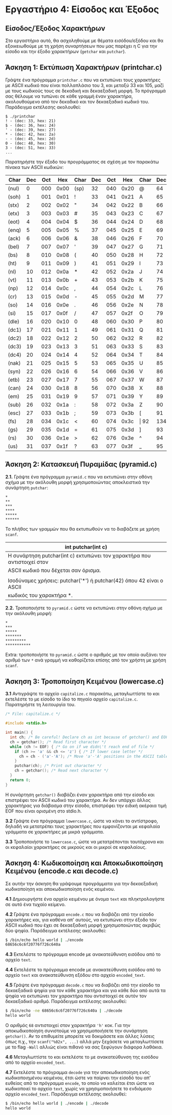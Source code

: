 # Εργαστήριο 4: Είσοδος και Έξοδος

## Είσοδος/Έξοδος Χαρακτήρων

Στο εργαστήριο αυτό, θα ασχοληθούμε με θέματα εισόδου/εξόδου και θα
εξοικειωθούμε με τη χρήση συναρτήσεων που μας παρέχει η C για την είσοδο
και την έξοδο χαρακτήρων (`getchar` και `putchar`).

## Άσκηση 1: Εκτύπωση Χαρακτήρων (printchar.c)

Γράψτε ένα πρόγραμμα `printchar.c` που να εκτυπώνει τους χαρακτήρες
με ASCII κωδικό που είναι πολλαπλάσιο του 3, και μεταξύ 33 και 105, μαζί
με τους κωδικούς τους σε δεκαδική και δεκαεξαδική μορφή. Το πρόγραμμά σας
θέλουμε να τυπώνει σε κάθε γραμμή έναν χαρακτήρα, ακολουθούμενο από τον
δεκαδικό και τον δεκαεξαδικό κωδικό του. Παράδειγμα εκτέλεσης ακολουθεί:

```
$ ./printchar
! - (dec: 33, hex: 21)
$ - (dec: 36, hex: 24)
' - (dec: 39, hex: 27)
* - (dec: 42, hex: 2a)
- - (dec: 45, hex: 2d)
0 - (dec: 48, hex: 30)
3 - (dec: 51, hex: 33)
...
```

Παρατηρήστε την έξοδο του προγράμματος σε σχέση με τον παρακάτω πίνακα των ASCII κωδικών:

| Char | Dec | Oct | Hex | Char | Dec | Oct | Hex | Char | Dec | Oct | Hex | Char | Dec | Oct | Hex |
| --- | --- | --- | --- | --- | --- | --- | --- | --- | --- | --- | --- | --- | --- | --- | --- |
| (nul) |  0 | 000 | 0x00 | (sp) | 32 | 040 | 0x20 | @ | 64 | 100 | 0x40 | \`  | 96  | 140 | 0x60 |
| (soh) |  1 | 001 | 0x01 | !    | 33 | 041 | 0x21 | A | 65 | 101 | 0x41 | a   | 97  | 141 | 0x61 |
| (stx) |  2 | 002 | 0x02 | \"   | 34 | 042 | 0x22 | B | 66 | 102 | 0x42 | b   | 98  | 142 | 0x62 |
| (etx) |  3 | 003 | 0x03 | \#   | 35 | 043 | 0x23 | C | 67 | 103 | 0x43 | c   | 99  | 143 | 0x63 |
| (eot) |  4 | 004 | 0x04 | \$   | 36 | 044 | 0x24 | D | 68 | 104 | 0x44 | d   | 100 | 144 | 0x64 |
| (enq) |  5 | 005 | 0x05 | %    | 37 | 045 | 0x25 | E | 69 | 105 | 0x45 | e   | 101 | 145 | 0x65 |
| (ack) |  6 | 006 | 0x06 | &    | 38 | 046 | 0x26 | F | 70 | 106 | 0x46 | f   | 102 | 146 | 0x66 |
| (bel) |  7 | 007 | 0x07 | \'   | 39 | 047 | 0x27 | G | 71 | 107 | 0x47 | g   | 103 | 147 | 0x67 |
| (bs)  |  8 | 010 | 0x08 | (    | 40 | 050 | 0x28 | H | 72 | 110 | 0x48 | h   | 104 | 150 | 0x68 |
| (ht)  |  9 | 011 | 0x09 | )    | 41 | 051 | 0x29 | I | 73 | 111 | 0x49 | i   | 105 | 151 | 0x69 |
| (nl)  | 10 | 012 | 0x0a | \*   | 42 | 052 | 0x2a | J | 74 | 112 | 0x4a | j   | 106 | 152 | 0x6a |
| (vt)  | 11 | 013 | 0x0b | +    | 43 | 053 | 0x2b | K | 75 | 113 | 0x4b | k   | 107 | 153 | 0x6b |
| (np)  | 12 | 014 | 0x0c | ,    | 44 | 054 | 0x2c | L | 76 | 114 | 0x4c | l   | 108 | 154 | 0x6c |
| (cr)  | 13 | 015 | 0x0d | -    | 45 | 055 | 0x2d | M | 77 | 115 | 0x4d | m   | 109 | 155 | 0x6d |
| (so)  | 14 | 016 | 0x0e | .    | 46 | 056 | 0x2e | N | 78 | 116 | 0x4e | n   | 110 | 156 | 0x6e |
| (si)  | 15 | 017 | 0x0f | /    | 47 | 057 | 0x2f | O | 79 | 117 | 0x4f | o   | 111 | 157 | 0x6f |
| (dle) | 16 | 020 | 0x10 | 0    | 48 | 060 | 0x30 | P | 80 | 120 | 0x50 | p   | 112 | 160 | 0x70 |
| (dc1) | 17 | 021 | 0x11 | 1    | 49 | 061 | 0x31 | Q | 81 | 121 | 0x51 | q   | 113 | 161 | 0x71 |
| (dc2) | 18 | 022 | 0x12 | 2    | 50 | 062 | 0x32 | R | 82 | 122 | 0x52 | r   | 114 | 162 | 0x72 |
| (dc3) | 19 | 023 | 0x13 | 3    | 51 | 063 | 0x33 | S | 83 | 123 | 0x53 | s   | 115 | 163 | 0x73 |
| (dc4) | 20 | 024 | 0x14 | 4    | 52 | 064 | 0x34 | T | 84 | 124 | 0x54 | t   | 116 | 164 | 0x74 |
| (nak) | 21 | 025 | 0x15 | 5    | 53 | 065 | 0x35 | U | 85 | 125 | 0x55 | u   | 117 | 165 | 0x75 |
| (syn) | 22 | 026 | 0x16 | 6    | 54 | 066 | 0x36 | V | 86 | 126 | 0x56 | v   | 118 | 166 | 0x76 |
| (etb) | 23 | 027 | 0x17 | 7    | 55 | 067 | 0x37 | W | 87 | 127 | 0x57 | w   | 119 | 167 | 0x77 |
| (can) | 24 | 030 | 0x18 | 8    | 56 | 070 | 0x38 | X | 88 | 130 | 0x58 | x   | 120 | 170 | 0x78 |
| (em)  | 25 | 031 | 0x19 | 9    | 57 | 071 | 0x39 | Y | 89 | 131 | 0x59 | y   | 121 | 171 | 0x79 |
| (sub) | 26 | 032 | 0x1a | :    | 58 | 072 | 0x3a | Z | 90 | 132 | 0x5a | z   | 122 | 172 | 0x7a |
| (esc) | 27 | 033 | 0x1b | ;    | 59 | 073 | 0x3b | \[| 91 | 133 | 0x5b | {   | 123 | 173 | 0x7b |
| (fs)  | 28 | 034 | 0x1c | \<   | 60 | 074 | 0x3c | \\| 92 | 134 | 0x5c |\|   | 124 | 174 | 0x7c |
| (gs)  | 29 | 035 | 0x1d | =    | 61 | 075 | 0x3d | \]| 93 | 135 | 0x5d | }   | 125 | 175 | 0x7d |
| (rs)  | 30 | 036 | 0x1e | \>   | 62 | 076 | 0x3e | \^| 94 | 136 | 0x5e |\~   | 126 | 176 | 0x7e |
| (us)  | 31 | 037 | 0x1f | ?    | 63 | 077 | 0x3f | \_| 95 | 137 | 0x5f |(del)| 127 | 177 | 0x7f |

## Άσκηση 2: Κατασκευή Πυραμίδας (pyramid.c)

**2.1.** Γράψτε ένα πρόγραμμα `pyramid.c` που να εκτυπώνει στην οθόνη σχήμα με την ακόλουθη μορφή χρησιμοποιώντας αποκλειστικά την συνάρτηση `putchar`:

```
*
**
***
****
*****
******
```

Το πλήθος των γραμμών που θα εκτυπωθούν να το διαβάζετε με χρήση `scanf`.

| int putchar(int c) |
| --- |
| H συνάρτηση putchar(int c) εκτυπώνει τον χαρακτήρα που αντιστοιχεί στον |
| ASCII κωδικό που δέχεται σαν όρισμα.                                    |
|                                                                         |
| Ισοδύναμες χρήσεις: putchar('\*') ή putchar(42)  όπου 42 είναι ο ASCII  |
| κωδικός του χαρακτήρα \*.                                               |


**2.2.** Τροποποιήστε το `pyramid.c` ώστε να εκτυπώνει στην οθόνη σχήμα με
την ακόλουθη μορφή:

```
*
***
*****
*******
*********
***********
```

Extra: τροποποιήστε το `pyramid.c` ώστε ο αριθμός με τον οποίο αυξάνει τον αριθμό των `*` ανά γραμμή να καθορίζεται επίσης από τον χρήστη με χρήση `scanf`.

## Άσκηση 3: Τροποποίηση Κειμένου (lowercase.c)

**3.1** Αντιγράψτε το αρχείο `capitalize.c` παρακάτω, μεταγλωττίστε το και εκτελέστε το με είσοδο το ίδιο το πηγαίο αρχείο `capitalize.c`. Παρατηρήστε τη λειτουργία του.

```c
/* File: capitalize.c */

#include <stdio.h>

int main() {
  int ch; /* Be careful! Declare ch as int because of getchar() and EOF */
  ch = getchar(); /* Read first character */
  while (ch != EOF) { /* Go on if we didn\'t reach end of file */
    if (ch >= 'a' && ch <= 'z') { /* If lower case letter */
      ch = ch - ('a'-'A'); /* Move 'a'-'A' positions in the ASCII table */
    }
    putchar(ch); /* Print out character */
    ch = getchar(); /* Read next character */
  }
  return 0;
}
```

H συνάρτηση `getchar()` διαβάζει έναν χαρακτήρα από την είσοδο και
επιστρέφει τον ASCII κωδικό του χαρακτήρα. Αν δεν υπάρχει άλλος
χαρακτήρας για διάβασμα στην είσοδο, επιστρέφει την ειδική ακέραια τιμή
EOF που είναι ορισμένη στο stdio.h.

**3.2** Γράψτε ένα πρόγραμμα `lowercase.c`, ώστε να κάνει το
αντίστροφο, δηλαδή να μετατρέπει τους χαρακτήρες που εμφανίζονται με
κεφαλαία γράμματα σε χαρακτήρες με μικρά γράμματα.

**3.3** Τροποποιήστε το `lowercase.c`, ώστε να μετατρέπονται ταυτόχρονα
και οι κεφαλαίοι χαρακτήρες σε μικρούς και οι μικροί σε κεφαλαίους.

## Άσκηση 4: Κωδικοποίηση και Αποκωδικοποίηση Κειμένου (encode.c και decode.c)

Σε αυτήν την άσκηση θα γράψουμε προγράμματα για την δεκαεξαδική κωδικοποίηση και αποκωδικοποίηση ενός κειμένου.

**4.1** Δημιουργήστε ένα αρχείο κειμένου με όνομα `text` και πληκτρολογήστε σε αυτό ένα τυχαίο κείμενο.

**4.2** Γράψτε ένα πρόγραμμα `encode.c` που να διαβάζει
από την είσοδο χαρακτήρες και, για καθένα απ' αυτούς, να εκτυπώνει
στην έξοδο τον ASCII κωδικό που έχει σε δεκαεξαδική μορφή χρησιμοποιώντας
ακριβώς δύο ψηφία. Παράδειγμα εκτέλεσης ακολουθεί:

```sh
$ /bin/echo hello world | ./encode
68656c6c6f20776f726c640a
```

**4.3** Εκτελέστε το πρόγραμμα encode με ανακατεύθυνση εισόδου από
το αρχείο `text`.

**4.4** Εκτελέστε το πρόγραμμα encode με ανακατεύθυνση εισόδου από
το αρχείο `text` και ανακατεύθυνση εξόδου στο αρχείο `encoded_text`.

**4.5** Γράψτε ένα πρόγραμμα `decode.c` που να διαβάζει από
την είσοδο τα δεκαεξαδικά ψηφία για τον κάθε χαρακτήρα και για κάθε
δύο από αυτά τα ψηφία να εκτυπώνει τον χαρακτήρα που αντιστοιχεί σε αυτόν
τον δεκαεξαδικό αριθμό. Παράδειγμα εκτέλεσης ακολουθεί:

```sh
$ /bin/echo -ne 68656c6c6f20776f726c640a | ./decode
hello world
```

Ο αριθμός `68` αντιστοιχεί στον χαρακτήρα `'h'` κοκ. Για την αποκωδικοποίηση συνιστούμε να χρησιμοποιήσετε την συνάρτηση `getchar()`. Αν το επιθυμείτε μπορείτε να δοκιμάσετε και άλλες λύσεις όπως π.χ., την `scanf("%02x", ...)` αλλά μην ξεχάσετε να μεταγλωττίσετε με το flag `-Wall` αλλιώς είναι πιθανό να σας ξεφύγουν διάφορα λαθάκια.

**4.6** Μεταγλωττίστε το και εκτελέστε το με ανακατεύθυνση της
εισόδου από το αρχείο `encoded_text`.

**4.7** Εκτελέστε το πρόγραμμα `decode` για την αποκωδικοποίηση ενός
κωδικοποιημένου κειμένου, έτσι ώστε να παίρνει την είσοδό του απ'
ευθείας από το πρόγραμμα `encode`, το οποίο να καλείται έτσι ώστε να
κωδικοποιεί το αρχείο `text`, χωρίς να χρησιμοποιήσετε το ενδιάμεσο
αρχείο `encoded_text`. Παράδειγμα εκτέλεσης ακολουθεί:

```sh
$ /bin/echo hello world | ./encode | ./decode
hello world
```

